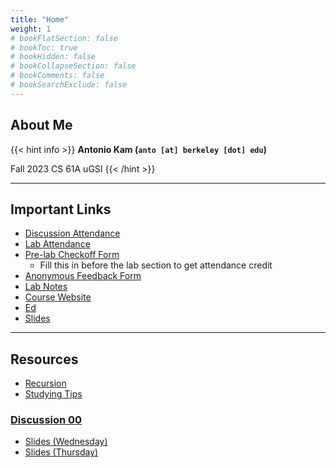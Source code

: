 ```yaml
---
title: "Home"
weight: 1
# bookFlatSection: false
# bookToc: true
# bookHidden: false
# bookCollapseSection: false
# bookComments: false
# bookSearchExclude: false
---
```


## About Me

{{< hint info >}}
**Antonio Kam (`anto [at] berkeley [dot] edu`)**

Fall 2023 CS 61A uGSI
{{< /hint >}}

---

## Important Links

- [Discussion Attendance](https://links.rouxl.es/disc)
- [Lab Attendance](https://links.rouxl.es/lab)
- [Pre-lab Checkoff Form](https://links.rouxl.es/finished)
  - Fill this in before the lab section to get attendance credit
- [Anonymous Feedback Form](https://links.rouxl.es/feedback)
- [Lab Notes](https://drive.google.com/drive/folders/1__2STbNgL21xgViz9Hspxj9TLcO6guiK)
- [Course Website](https://cs61a.org)
- [Ed](https://edstem.org/us/courses/40197/discussion/)
- [Slides](https://links.rouxl.es/slides)

---

## Resources

- [Recursion](/docs/resources/su22/recursion)
- [Studying Tips](/docs/resources/su22/studying)

### [Discussion 00](https://cs61a.org/disc/disc00/)

- [Slides (Wednesday)](https://docs.google.com/presentation/d/1LuYt--c5UOMUrUf1hVvhHhfLInxJkmvh936H1ONbg90/edit?usp=sharing)
- [Slides (Thursday)](https://docs.google.com/presentation/d/1LuYt--c5UOMUrUf1hVvhHhfLInxJkmvh936H1ONbg90/edit?usp=sharing)
